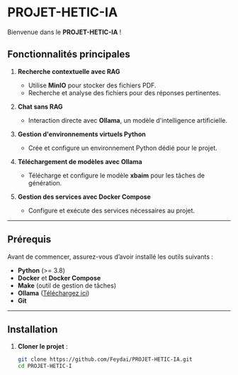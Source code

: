 # **PROJET-HETIC-IA**

Bienvenue dans le **PROJET-HETIC-IA** !

## **Fonctionnalités principales**

1. **Recherche contextuelle avec RAG**
   - Utilise **MinIO** pour stocker des fichiers PDF.
   - Recherche et analyse des fichiers pour des réponses pertinentes.

2. **Chat sans RAG**
   - Interaction directe avec **Ollama**, un modèle d'intelligence artificielle.

3. **Gestion d'environnements virtuels Python**
   - Crée et configure un environnement Python dédié pour le projet.

4. **Téléchargement de modèles avec Ollama**
   - Télécharge et configure le modèle **xbaim** pour les tâches de génération.

5. **Gestion des services avec Docker Compose**
   - Configure et exécute des services nécessaires au projet.

---

## **Prérequis**

Avant de commencer, assurez-vous d’avoir installé les outils suivants :

- **Python** (>= 3.8)
- **Docker** et **Docker Compose**
- **Make** (outil de gestion de tâches)
- **Ollama** ([Téléchargez ici](https://ollama.com))
- **Git**

---

## **Installation**

1. **Cloner le projet** :
   ```bash
   git clone https://github.com/Feydai/PROJET-HETIC-IA.git
   cd PROJET-HETIC-I



